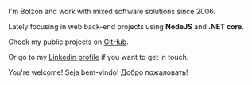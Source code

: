 
I'm Bolzon and work with mixed software solutions since 2006.

Lately focusing in web back-end projects using **NodeJS** and **.NET core**.

Check my public projects on [GitHub](https://github.com/bolzon).

Or go to my [Linkedin profile](https://linkedin.com/in/alexandrebolzon) if you want to get in touch.

You're welcome! Seja bem-vindo! Добро пожаловать!